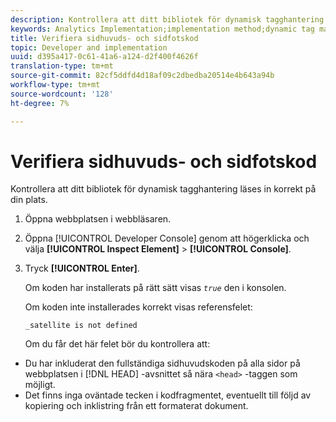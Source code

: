 ```yaml
---
description: Kontrollera att ditt bibliotek för dynamisk tagghantering läses in korrekt på din plats.
keywords: Analytics Implementation;implementation method;dynamic tag management;dtm;code;page code;header code;footer code;embed code;verify code;verify header code;verify footer code;embed tab;embed
title: Verifiera sidhuvuds- och sidfotskod
topic: Developer and implementation
uuid: d395a417-0c61-41a6-a124-d2f400f4626f
translation-type: tm+mt
source-git-commit: 82cf5ddfd4d18af09c2dbedba20514e4b643a94b
workflow-type: tm+mt
source-wordcount: '128'
ht-degree: 7%

---
```



# Verifiera sidhuvuds- och sidfotskod

Kontrollera att ditt bibliotek för dynamisk tagghantering läses in korrekt på din plats.

1. Öppna webbplatsen i webbläsaren.
1. Öppna [!UICONTROL Developer Console] genom att högerklicka och välja **[!UICONTROL Inspect Element]** > **[!UICONTROL Console]**.
1. Tryck **[!UICONTROL Enter]**.

   Om koden har installerats på rätt sätt visas *`true`* den i konsolen.

   Om koden inte installerades korrekt visas referensfelet:

   `_satellite is not defined`

   Om du får det här felet bör du kontrollera att:

* Du har inkluderat den fullständiga sidhuvudskoden på alla sidor på webbplatsen i [!DNL HEAD] -avsnittet så nära `<head>` -taggen som möjligt.
* Det finns inga oväntade tecken i kodfragmentet, eventuellt till följd av kopiering och inklistring från ett formaterat dokument.


